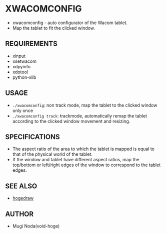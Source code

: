# XWACOMCONFIG
- xwacomconfig - auto configurator of the Wacom tablet.
- Map the tablet to fit the clicked window.

## REQUIREMENTS
- xinput
- xsetwacom
- xdpyinfo
- xdotool
- python-xlib

## USAGE
- `./xwacomconfig`: non track mode, map the tablet to the clicked window only once
- `./xwacomconfig track`: trackmode, automatically remap the tablet according to the clicked window movement and resizing.

## SPECIFICATIONS
- The aspect ratio of the area to which the tablet is mapped is equal to that of the physical world of the tablet.
- If the window and tablet have different aspect ratios, map the top/bottom or left/right edges of the window to correspond to the tablet edges.

## SEE ALSO
- [hogedraw](https://github.com/void-hoge/hogedraw)

## AUTHOR
- Mugi Noda(void-hoge)

